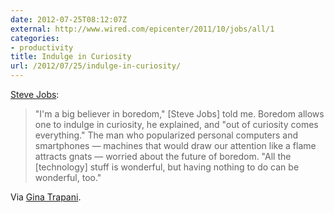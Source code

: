```yaml
---
date: 2012-07-25T08:12:07Z
external: http://www.wired.com/epicenter/2011/10/jobs/all/1
categories:
- productivity
title: Indulge in Curiosity
url: /2012/07/25/indulge-in-curiosity/
---
```


[Steve Jobs](http://www.wired.com/epicenter/2011/10/jobs/all/1):

> "I'm a big believer in boredom," [Steve Jobs] told me. Boredom allows one to indulge in curiosity, he explained, and "out of curiosity comes everything." The man who popularized personal computers and smartphones — machines that would draw our attention like a flame attracts gnats — worried about the future of boredom. "All the [technology] stuff is wonderful, but having nothing to do can be wonderful, too."

Via [Gina Trapani](http://smarterware.org/8594/out-of-curiosity-comes-everything).
